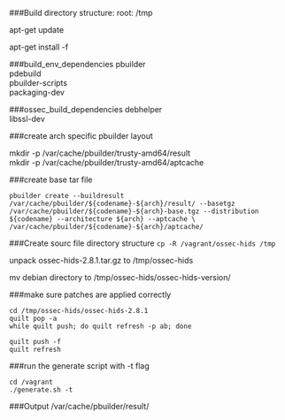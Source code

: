 ###Build directory structure:
root: /tmp

apt-get update

apt-get install -f

###build_env_dependencies
pbuilder  
pdebuild  
pbuilder-scripts  
packaging-dev

###ossec_build_dependencies
debhelper  
libssl-dev

###create arch specific pbuilder layout

mkdir -p /var/cache/pbuilder/trusty-amd64/result  
mkdir -p /var/cache/pbuilder/trusty-amd64/aptcache

###create base tar file

```
pbuilder create --buildresult /var/cache/pbuilder/${codename}-${arch}/result/ --basetgz /var/cache/pbuilder/${codename}-${arch}-base.tgz --distribution ${codename} --architecture ${arch} --aptcache \
/var/cache/pbuilder/${codename}-${arch}/aptcache/
```

###Create sourc file directory structure
`cp -R /vagrant/ossec-hids /tmp`

unpack ossec-hids-2.8.1.tar.gz to /tmp/ossec-hids

mv debian directory to /tmp/ossec-hids/ossec-hids-version/

###make sure patches are applied correctly

```
cd /tmp/ossec-hids/ossec-hids-2.8.1
quilt pop -a
while quilt push; do quilt refresh -p ab; done
```

```
quilt push -f
quilt refresh
```

###run the generate script with -t flag

```
cd /vagrant
./generate.sh -t
```

###Output
/var/cache/pbuilder/result/
